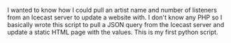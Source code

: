 I wanted to know how I could pull an artist name and number of listeners from an Icecast server to update a website with. I don't know any PHP so I basically wrote this script to pull a JSON query from the Icecast server and update a static HTML page with the values. This is my first python script.
